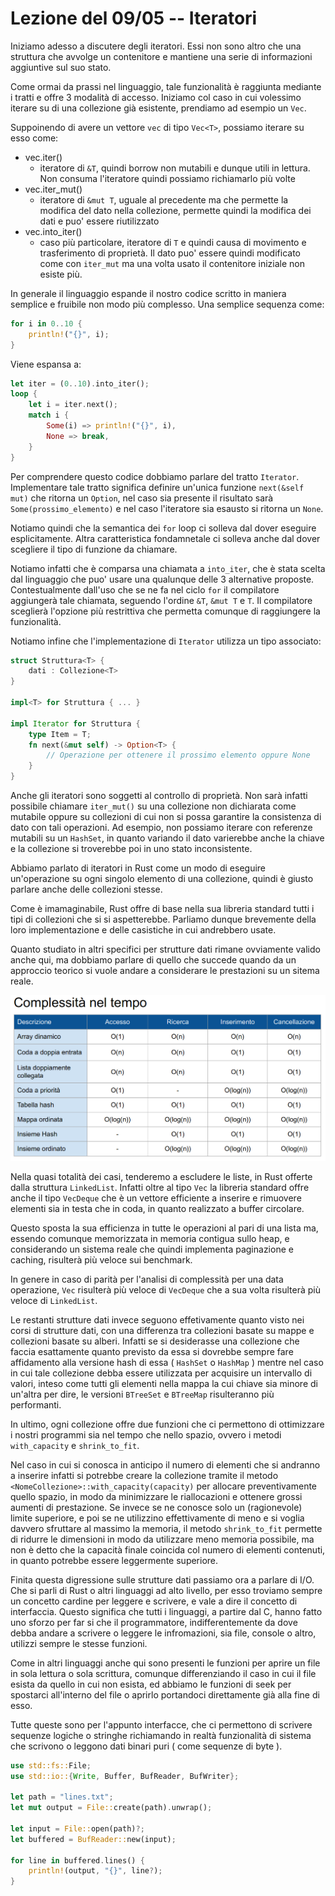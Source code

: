 # Lezione del 09/05 -- Iteratori

Iniziamo adesso a discutere degli iteratori.
Essi non sono altro che una struttura che avvolge un contenitore e mantiene una serie di informazioni aggiuntive sul suo stato.

Come ormai da prassi nel linguaggio, tale funzionalità è raggiunta mediante i tratti e offre 3 modalità di accesso.
Iniziamo col caso in cui volessimo iterare su di una collezione già esistente, prendiamo ad esempio un `Vec`.

Suppoinendo di avere un vettore `vec` di tipo `Vec<T>`, possiamo iterare su esso come:
- vec.iter()
  - iteratore di `&T`, quindi borrow non mutabili e dunque utili in lettura. Non consuma l'iteratore quindi possiamo richiamarlo più volte
- vec.iter_mut()
  - iteratore di `&mut T`, uguale al precedente ma che permette la modifica del dato nella collezione, permette quindi la modifica dei dati e puo' essere riutilizzato
- vec.into_iter()
  - caso più particolare, iteratore di `T` e quindi causa di movimento e trasferimento di proprietà. Il dato puo' essere quindi modificato come con `iter_mut` ma una volta usato il contenitore iniziale non esiste più.

In generale il linguaggio espande il nostro codice scritto in maniera semplice e fruibile non modo più complesso.
Una semplice sequenza come:

```rust
for i in 0..10 {
    println!("{}", i);
}
```

Viene espansa a:

```rust
let iter = (0..10).into_iter();
loop {
    let i = iter.next(); 
    match i {
        Some(i) => println!("{}", i),
        None => break,
    }
}
```

Per comprendere questo codice dobbiamo parlare del tratto `Iterator`.
Implementare tale tratto significa definire un'unica funzione `next(&self mut)` che ritorna un `Option`, nel caso sia presente il risultato sarà `Some(prossimo_elemento)` e nel caso l'iteratore sia esausto si ritorna un `None`.

Notiamo quindi che la semantica dei `for` loop ci solleva dal dover eseguire esplicitamente.
Altra caratteristica fondamnetale ci solleva anche dal dover scegliere il tipo di funzione da chiamare.

Notiamo infatti che è comparsa una chiamata a `into_iter`, che è stata scelta dal linguaggio che puo' usare una qualunque delle 3 alternative proposte.
Contestualmente dall'uso che se ne fa nel ciclo `for` il compilatore aggiungerà tale chiamata, seguendo l'ordine `&T`, `&mut T` e `T`.
Il compilatore sceglierà l'opzione più restrittiva che permetta comunque di raggiungere la funzionalità.

Notiamo infine che l'implementazione di `Iterator` utilizza un tipo associato:

```rust
struct Struttura<T> {
    dati : Collezione<T>
}

impl<T> for Struttura { ... }

impl Iterator for Struttura {
    type Item = T;
    fn next(&mut self) -> Option<T> {
        // Operazione per ottenere il prossimo elemento oppure None
    }
}
```

Anche gli iteratori sono soggetti al controllo di proprietà.
Non sarà infatti possibile chiamare `iter_mut()` su una collezione non dichiarata come mutabile oppure su collezioni di cui non si possa garantire la consistenza di dato con tali operazioni.
Ad esempio, non possiamo iterare con referenze mutabili su un `HashSet`, in quanto variando il dato varierebbe anche la chiave e la collezione si troverebbe poi in uno stato inconsistente.

Abbiamo parlato di iteratori in Rust come un modo di eseguire un'operazione su ogni singolo elemento di una collezione, quindi è giusto parlare anche delle collezioni stesse.

Come è imamaginabile, Rust offre di base nella sua libreria standard tutti i tipi di collezioni che si si aspetterebbe.
Parliamo dunque brevemente della loro implementazione e delle casistiche in cui andrebbero usate.

Quanto studiato in altri specifici per strutture dati rimane ovviamente valido anche qui, ma dobbiamo parlare di quello che succede quando da un approccio teorico si vuole andare a considerare le prestazioni su un sitema reale.

![](../imgs/20220614143929.png)  

Nella quasi totalità dei casi, tenderemo a escludere le liste, in Rust offerte dalla struttura `LinkedList`.
Infatti oltre al tipo `Vec` la libreria standard offre anche il tipo `VecDeque` che è un vettore efficiente a inserire e rimuovere elementi sia in testa che in coda, in quanto realizzato a buffer circolare.

Questo sposta la sua efficienza in tutte le operazioni al pari di una lista ma, essendo comunque memorizzata in memoria contigua sullo heap, e considerando un sistema reale che quindi implementa paginazione e caching, risulterà più veloce sui benchmark.

In genere in caso di parità per l'analisi di complessità per una data operazione, `Vec` risulterà più veloce di `VecDeque` che a sua volta risulterà più veloce di `LinkedList`.

Le restanti strutture dati invece seguono effetivamente quanto visto nei corsi di strutture dati, con una differenza tra collezioni basate su mappe e collezioni basate su alberi.
Infatti se si desiderasse una collezione che faccia esattamente quanto previsto da essa si dovrebbe sempre fare affidamento alla versione hash di essa ( `HashSet` o `HashMap` ) mentre nel caso in cui tale collezione debba essere utilizzata per acquisire un intervallo di valori, inteso come tutti gli elementi nella mappa la cui chiave sia minore di un'altra per dire, le versioni `BTreeSet` e `BTreeMap` risulteranno più performanti.

In ultimo, ogni collezione offre due funzioni che ci permettono di ottimizzare i nostri programmi sia nel tempo che nello spazio, ovvero i metodi `with_capacity` e `shrink_to_fit`.

Nel caso in cui si conosca in anticipo il numero di elementi che si andranno a inserire infatti si potrebbe creare la collezione tramite il metodo `<NomeCollezione>::with_capacity(capacity)` per allocare preventivamente quello spazio, in modo da minimizzare le riallocazioni e ottenere grossi aumenti di prestazione.
Se invece se ne conosce solo un (ragionevole) limite superiore, e poi se ne utilizzino effettivamente di meno e si voglia davvero sfruttare al massimo la memoria, il metodo `shrink_to_fit` permette di ridurre le dimensioni in modo da utilizzare meno memoria possibile, ma non è detto che la capacità finale coincida col numero di elementi contenuti, in quanto potrebbe essere leggermente superiore.

Finita questa digressione sulle strutture dati passiamo ora a parlare di I/O.
Che si parli di Rust o altri linguaggi ad alto livello, per esso troviamo sempre un concetto cardine per leggere e scrivere, e vale a dire il concetto di interfaccia.
Questo significa che tutti i linguaggi, a partire dal C, hanno fatto uno sforzo per far si che il programmatore, indifferentemente da dove debba andare a scrivere o leggere le infromazioni, sia file, console o altro, utilizzi sempre le stesse funzioni.

Come in altri linguaggi anche qui sono presenti le funzioni per aprire un file in sola lettura o sola scrittura, comunque differenziando il caso in cui il file esista da quello in cui non esista, ed abbiamo le funzioni di seek per spostarci all'interno del file o aprirlo portandoci direttamente già alla fine di esso.

Tutte queste sono per l'appunto interfacce, che ci permettono di scrivere sequenze logiche o stringhe richiamando in realtà funzionalità di sistema che scrivono o leggono dati binari puri ( come sequenze di byte ).

```rust
use std::fs::File;
use std::io::{Write, Buffer, BufReader, BufWriter};

let path = "lines.txt";
let mut output = File::create(path).unwrap();

let input = File::open(path)?;
let buffered = BufReader::new(input);

for line in buffered.lines() {
    println!(output, "{}", line?);
}
```
